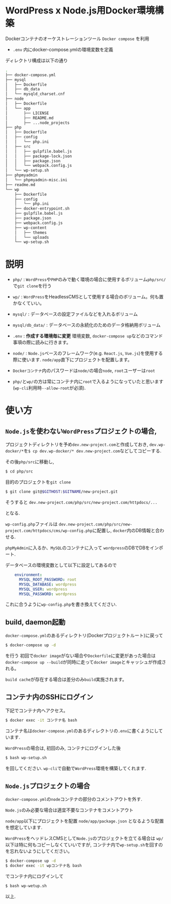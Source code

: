 # WordPress x Node.js用Docker環境構築

Dockerコンテナのオーケストレーションツール `Docker compose` を利用

- `.env` 内にdocker-compose.ymlの環境変数を定義

ディレクトリ構成は以下の通り

~~~bash
.
├── docker-compose.yml
├── mysql
│   ├── Dockerfile
│   ├── db_data
│   └── mysqld_charset.cnf
├── node
│   ├── Dockerfile
│   └── app
│       ├── LICENSE
│       ├── README.md
│       ├── ...node_projects
├── php
│   ├── Dockerfile
│   ├── config
│   │   └── php.ini
│   ├── src
│   │   ├── gulpfile.babel.js
│   │   ├── package-lock.json
│   │   ├── package.json
│   │   └── webpack.config.js
│   └── wp-setup.sh
├── phpmyadmin
│   └── phpmyadmin-misc.ini
├── readme.md
└── wp
    ├── Dockerfile
    ├── config
    │   └── php.ini
    ├── docker-entrypoint.sh
    ├── gulpfile.babel.js
    ├── package.json
    ├── webpack.config.js
    ├── wp-content
    │   ├── themes
    │   └── uploads
    └── wp-setup.sh
~~~
# 説明
- `php/` : `WordPress`や`PHP`のみで動く環境の場合に使用するボリューム`php/src/`で`git clone`を行う
- `wp/` : `WordPress`をHeadlessCMSとして使用する場合のボリューム。何も置かなくていい。
- `mysql/` : データベースの設定ファイルなどを入れるボリューム
- `mysql/db_data/` : データベースの永続化のためのデータ格納用ボリューム
- `.env` : **作成する環境毎に変更** 環境変数, `docker-compose up`などのコマンド事項の際に読みに行きます。
- `node/` : `Node.js`ベースのフレームワーク(e.g. `React.js`, `Vue.js`)を使用する際に使います. `node/app`直下にプロジェクトを配置します。

- `Dockerコンテナ`内のパスワードは`node/`の場合`node`, `root`ユーザーは`root`
- `php/`と`wp/`の方は常にコンテナ内に`root`で入るようになっていたと思います(`wp-cli`利用時`--allow-root`が必須).


# 使い方
## `Node.js`を使わない`WordPress`プロジェクトの場合,
プロジェクトディレクトリを予め`dev.new-project.com`と作成しておき, 
`dev.wp-docker/*`を`$ cp dev.wp-docker/* dev.new-project.com`などしてコピーする.

その後`php/src`に移動し,

```bash
$ cd php/src
```

目的のプロジェクトを`git clone`

```bash
$ git clone git@$GITHOST:$GITNAME/new-project.git
```

そうすると
`dev.new-project.com/php/src/new-project.com/httpdocs/...`

となる.


`wp-config.php`ファイルは
`dev.new-project.com/php/src/new-project.com/httpdocs/cms/wp-config.php`に配置し, `docker`内のDB情報と合わせる.

`phpMyAdmin`に入るか、`MySQL`のコンテナに入って
`wordpress`のDBでDBをインポート.

データベースの環境変数として以下に設定してあるので

```yml:title=docker-compose.yml
    environment:
      MYSQL_ROOT_PASSWORD: root
      MYSQL_DATABASE: wordpress
      MYSQL_USER: wordpress
      MYSQL_PASSWORD: wordpress
```

これに合うように`wp-config.php`を書き換えてください.

## build, daemon起動

`docker-compose.yml`のあるディレクトリ(Dockerプロジェクトルート)に戻って

```bash
$ docker-compose up -d
```

を行う
初回で`docker image`がない場合や`Dockerfile`に変更があった場合は`docker-compose up --build`が同時に走って`docker image`とキャッシュが作成される。

`build cache`が存在する場合は差分のみ`build`実施されます。

## コンテナ内のSSHにログイン

下記でコンテナ内へアクセス。

```bash
$ docker exec -it コンテナ名 bash
```

コンテナ名は`docker-compose.yml`のあるディレクトリの`.env`に書くようにしています.

`WordPress`の場合は, 初回のみ,
コンテナにログインした後

```bash
$ bash wp-setup.sh
```

を回してください.
`wp-cli`で自動で`WordPress`環境を構築してくれます.


## `Node.js`プロジェクトの場合

`docker-compose.yml`の`node`コンテナの部分のコメントアウトを外す.

`Node.js`のみ必要な場合は適宜不要なコンテナをコメントアウト

`node/app`以下にプロジェクトを配置
`node/app/package.json` となるような配置を想定しています.

`WordPress`をヘッドレスCMSとして`Node.js`のプロジェクトを立てる場合は
`wp/`以下は特に何もコピーしなくていいですが,
コンテナ内で`wp-setup.sh`を回すのを忘れないようにしてください。

```bash
$ docker-compose up -d
$ docker exec -it wpコンテナ名 bash
```

でコンテナ内にログインして

```bash
$ bash wp-wetup.sh
```





以上.
